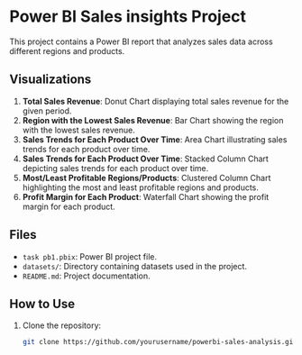# Power BI Sales insights Project

This project contains a Power BI report that analyzes sales data across different regions and products.

## Visualizations

1. **Total Sales Revenue**: Donut Chart displaying total sales revenue for the given period.
2. **Region with the Lowest Sales Revenue**: Bar Chart showing the region with the lowest sales revenue.
3. **Sales Trends for Each Product Over Time**: Area Chart illustrating sales trends for each product over time.
4. **Sales Trends for Each Product Over Time**: Stacked Column Chart depicting sales trends for each product over time.
5. **Most/Least Profitable Regions/Products**: Clustered Column Chart highlighting the most and least profitable regions and products.
6. **Profit Margin for Each Product**: Waterfall Chart showing the profit margin for each product.

## Files

- `task pb1.pbix`: Power BI project file.
- `datasets/`: Directory containing datasets used in the project.
- `README.md`: Project documentation.

## How to Use

1. Clone the repository:
   ```bash
   git clone https://github.com/yourusername/powerbi-sales-analysis.git

